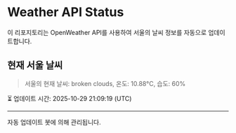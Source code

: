 
# Weather API Status

이 리포지토리는 OpenWeather API를 사용하여 서울의 날씨 정보를 자동으로 업데이트합니다.

## 현재 서울 날씨
> 서울의 현재 날씨: broken clouds, 온도: 10.88°C, 습도: 60%

⏳ 업데이트 시간: 2025-10-29 21:09:19 (UTC)

---
자동 업데이트 봇에 의해 관리됩니다.
